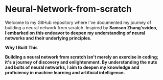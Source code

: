 # Neural-Network-from-scratch

Welcome to my GitHub repository where I've documented my journey of building a neural network from scratch. Inspired by <b>Samson Zhang's<b>video, I embarked on this endeavor to deepen my understanding of neural networks and their underlying principles.

<b> Why I Built This </b> <br>

Building a neural network from scratch isn't merely an exercise in coding; it's a journey of discovery and enlightenment. By understanding the nuts and bolts of neural networks, I aim to deepen my knowledge and proficiency in machine learning and artificial intelligence.
